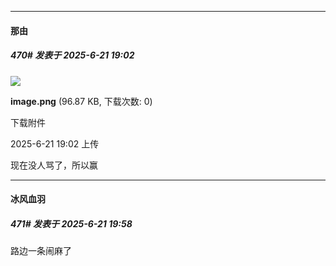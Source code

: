 ﻿
*****

####  那由  
##### 470#       发表于 2025-6-21 19:02

<img src="https://img.stage1st.com/forum/202506/21/190212iinx5nrf2421ng1p.png" referrerpolicy="no-referrer">

<strong>image.png</strong> (96.87 KB, 下载次数: 0)

下载附件

2025-6-21 19:02 上传

现在没人骂了，所以赢


*****

####  冰风血羽  
##### 471#       发表于 2025-6-21 19:58

路边一条闹麻了

